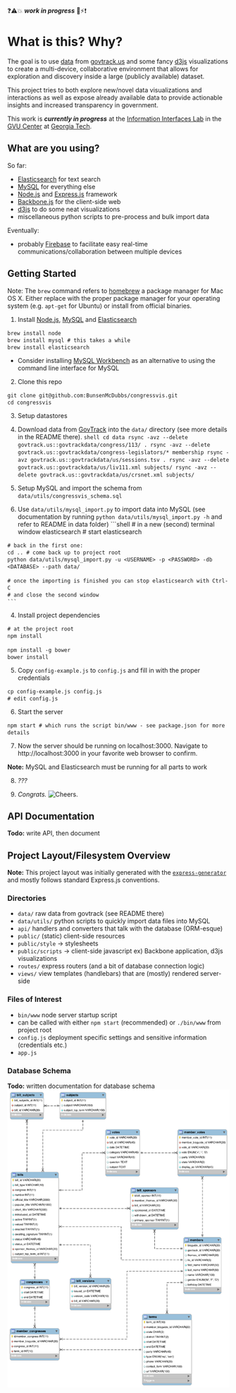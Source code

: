 :question::warning::boom: ***work in progress*** :construction::zap::exclamation:

# What is this? Why?

The goal is to use [data](https://www.govtrack.us/developers/data) from
[govtrack.us](https://www.govtrack.us/) and some fancy [d3js](http://d3js.org/)
visualizations to create a multi-device, collaborative environment that allows
for exploration and discovery inside a large (publicly available) dataset.

This project tries to both explore new/novel data visualizations and
interactions as well as expose already available data to provide actionable
insights and increased transparency in government.

This work is ***currently in progress*** at the
[Information Interfaces Lab](http://www.cc.gatech.edu/gvu/ii/) in the
[GVU Center](http://www.gvu.gatech.edu/) at
[Georgia Tech](http://www.gatech.edu/).

## What are you using?

So far:
  - [Elasticsearch](https://www.elastic.co/products/elasticsearch) for text search
  - [MySQL](https://www.mysql.com/) for everything else
  - [Node.js](https://nodejs.org/en/) and
      [Express.js](http://expressjs.com/en/index.html) framework
  - [Backbone.js](http://backbonejs.org/) for the client-side web
  - [d3js](http://d3js.org/) to do some neat visualizations
  - miscellaneous python scripts to pre-process and bulk import data

Eventually:
 - probably [Firebase](https://www.firebase.com/) to facilitate easy real-time
 communications/collaboration between multiple devices

## Getting Started
Note: The `brew` command refers to [homebrew](http://brew.sh/) a package manager
for Mac OS X. Either replace with the proper package manager for your operating
system (e.g. `apt-get` for Ubuntu) or install from official binaries.

1. Install [Node.js](https://nodejs.org/en/), [MySQL](https://www.mysql.com/)
  and [Elasticsearch](https://www.elastic.co/products/elasticsearch)
  ```shell
  brew install node
  brew install mysql # this takes a while
  brew install elasticsearch
  ```
  - Consider installing
    [MySQL Workbench](https://www.mysql.com/products/workbench/) as an
    alternative to using the command line interface for MySQL

2. Clone this repo
  ```shell
  git clone git@github.com:BunsenMcDubbs/congressvis.git
  cd congressvis
  ```

3. Setup datastores

  1. Download data from [GovTrack](https://www.govtrack.us/developers/data) into
    the `data/` directory (see more details in the README there).
    ```shell
    cd data
    rsync -avz --delete govtrack.us::govtrackdata/congress/113/ .
    rsync -avz --delete govtrack.us::govtrackdata/congress-legislators/* membership
    rsync -avz govtrack.us::govtrackdata/us/sessions.tsv .
    rsync -avz --delete govtrack.us::govtrackdata/us/liv111.xml subjects/
    rsync -avz --delete govtrack.us::govtrackdata/us/crsnet.xml subjects/
    ```

  2. Setup MySQL and import the schema from `data/utils/congressvis_schema.sql`

  3. Use `data/utils/mysql_import.py` to import data into MySQL (see documentation by
    running `python data/utils/mysql_import.py -h` and refer to README in data folder)
    ```shell
    # in a new (second) terminal window
    elasticsearch # start elasticsearch

    # back in the first one:
    cd .. # come back up to project root
    python data/utils/mysql_import.py -u <USERNAME> -p <PASSWORD> -db <DATABASE> --path data/

    # once the importing is finished you can stop elasticsearch with Ctrl-C
    # and close the second window
    ```

4. Install project dependencies
  ```shell
  # at the project root
  npm install

  npm install -g bower
  bower install
  ```
5. Copy `config-example.js` to `config.js` and fill in with the proper credentials
  ```shell
  cp config-example.js config.js
  # edit config.js
  ```

6. Start the server
  ```shell
  npm start # which runs the script bin/www - see package.json for more details
  ```

7. Now the server should be running on localhost:3000. Navigate to
  http://localhost:3000 in your favorite web browser to confirm.

  **Note:** MySQL and Elasticsearch must be running for all parts to work

8. *???*

9. *Congrats.* ![Cheers.](http://pixel.nymag.com/imgs/daily/vulture/2015/gifs/leo-toast-9.w529.h352.gif)

## API Documentation

**Todo:** write API, then document

## Project Layout/Filesystem Overview

**Note:** This project layout was initially generated with the
[`express-generator`](http://expressjs.com/en/starter/generator.html)
and mostly follows standard Express.js conventions.

### Directories

 - `data/` raw data from govtrack (see README there)
  - `data/utils/` python scripts to quickly import data files into MySQL
 - `api/` handlers and converters that talk with the database (ORM-esque)
 - `public/` (static) client-side resources
  - `public/style` -> stylesheets
  - `public/scripts` -> client-side javascript ex) Backbone application,
  d3js visualizations
 - `routes/` express routers (and a bit of database connection logic)
 - `views/` view templates (handlebars) that are (mostly) rendered server-side

### Files of Interest
 - `bin/www` node server startup script
  - can be called with either `npm start` (recommended) or `./bin/www` from
  project root
 - `config.js` deployment specific settings and sensitive information
 (credentials etc.)
 - `app.js`

### Database Schema

**Todo:** written documentation for database schema
![mysql database diagram](https://raw.githubusercontent.com/BunsenMcDubbs/congressvis/master/data/utils/schema_diagram.png)
